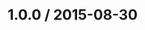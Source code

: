 <!--remark setext-->

<!--lint disable no-multiple-toplevel-headings-->

1.0.0 / 2015-08-30
==================
